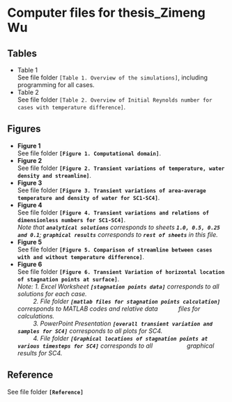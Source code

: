 # Computer files for thesis_Zimeng Wu
## Tables
- Table 1 <br>
See file folder `[Table 1. Overview of the simulations]`, including programming for all cases.
- Table 2 <br>
See file folder `[Table 2. Overview of Initial Reynolds number for cases with temperature difference]`.
## Figures
- **Figure 1** <br>
See file folder **`[Figure 1. Computational domain]`**.
- **Figure 2** <br>
See file folder **`[Figure 2. Transient variations of temperature, water density and streamline]`**.
- **Figure 3** <br>
See file folder **`[Figure 3. Transient variations of area-average temperature and density of water for SC1-SC4]`**.
- **Figure 4** <br>
See file folder **`[Figure 4. Transient variations and relations of dimensionless numbers for SC1-SC4]`**. <br>
*Note that **`analytical solutions`** corresponds to sheets **`1.0, 0.5, 0.25 and 0.1`**; **`graphical results`** corresponds to **`rest of sheets`** in this file.*
- **Figure 5** <br>
See file folder **`[Figure 5. Comparison of streamline between cases with and without temperature difference]`**.
- **Figure 6** <br>
See file folder **`[Figure 6. Transient Variation of horizontal location of stagnation points at surface]`**. <br>
*Note: 1. Excel Worksheet **`[stagnation points data]`** corresponds to all solutions for each case.* <br>
&nbsp; &nbsp; &nbsp; &nbsp; &nbsp;*2. File folder **`[matlab files for stagnation points calculation]`** corresponds to MATLAB codes and relative data &nbsp; &nbsp; &nbsp; &nbsp; &nbsp; &nbsp;files for calculations.* <br>
&nbsp; &nbsp; &nbsp; &nbsp; &nbsp;*3. PowerPoint Presentation **`[overall transient variation and samples for SC4]`** corresponds to all plots for SC4.* <br>
&nbsp; &nbsp; &nbsp; &nbsp; &nbsp;*4. File folder **`[Graphical locations of stagnation points at various timesteps for SC4]`** corresponds to all &nbsp; &nbsp; &nbsp; &nbsp; &nbsp; &nbsp; &nbsp; &nbsp; &nbsp; &nbsp;graphical results for SC4.* <br>
## Reference <br>
See file folder **`[Reference]`**
